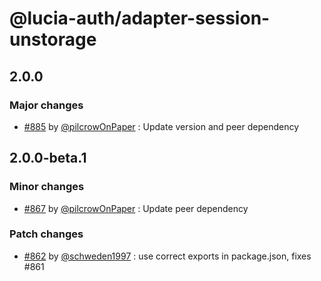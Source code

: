 # @lucia-auth/adapter-session-unstorage

## 2.0.0

### Major changes

- [#885](https://github.com/pilcrowOnPaper/lucia/pull/885) by [@pilcrowOnPaper](https://github.com/pilcrowOnPaper) : Update version and peer dependency

## 2.0.0-beta.1

### Minor changes

- [#867](https://github.com/pilcrowOnPaper/lucia/pull/867) by [@pilcrowOnPaper](https://github.com/pilcrowOnPaper) : Update peer dependency

### Patch changes

- [#862](https://github.com/pilcrowOnPaper/lucia/pull/862) by [@schweden1997](https://github.com/schweden1997) : use correct exports in package.json, fixes #861
